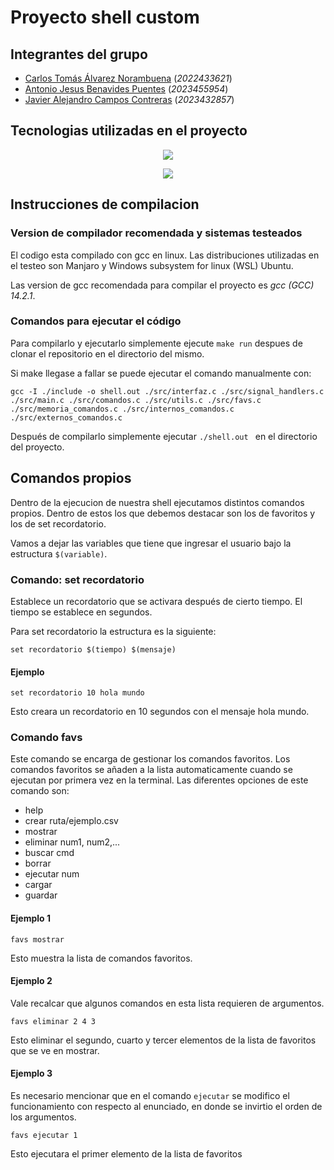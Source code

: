 

# Proyecto shell custom
## Integrantes del grupo
- [Carlos Tomás Álvarez Norambuena](https://github.com/Karantooo)  (*2022433621*)
- [Antonio  Jesus Benavides Puentes](https://github.com/AntoCreed777) (*2023455954*)
- [Javier Alejandro Campos Contreras](https://github.com/huebitoo) (*2023432857*)

## Tecnologias utilizadas en el proyecto
<p align="center">
  <a href="https://skillicons.dev">
    <img src="https://skillicons.dev/icons?i=git,github,vscode,bash,linux&perline=12" />
  </a>
</p>
<p align="center">
  <a href="https://skillicons.dev">
    <img src="https://skillicons.dev/icons?i=c&perline=12" />
  </a>
</p>


## Instrucciones de compilacion

### Version de compilador recomendada y sistemas testeados
El codigo esta compilado con gcc en linux. Las distribuciones utilizadas en el testeo son Manjaro y Windows subsystem for linux (WSL) Ubuntu.

Las version de gcc recomendada para compilar el proyecto es *gcc (GCC) 14.2.1*. 
### Comandos para ejecutar el código 
Para compilarlo y ejecutarlo simplemente ejecute ```make run``` despues de clonar el repositorio en el directorio del mismo.

Si make llegase a fallar se puede ejecutar el comando manualmente con:

```gcc -I ./include -o shell.out ./src/interfaz.c ./src/signal_handlers.c ./src/main.c ./src/comandos.c ./src/utils.c ./src/favs.c ./src/memoria_comandos.c ./src/internos_comandos.c ./src/externos_comandos.c```

Después de compilarlo simplemente ejecutar ```./shell.out ``` en el directorio del proyecto.

## Comandos propios
Dentro de la ejecucion de nuestra shell ejecutamos distintos comandos propios. Dentro de estos los que debemos destacar son los de favoritos y los de set recordatorio.

Vamos a dejar las variables que tiene que ingresar el usuario bajo la estructura ```$(variable)```.

### Comando: set recordatorio
Establece un recordatorio que se activara después de cierto tiempo. El tiempo se establece en segundos.

Para set recordatorio la estructura es la siguiente:

```set recordatorio $(tiempo) $(mensaje)```
#### Ejemplo
```set recordatorio 10 hola mundo```

Esto creara un recordatorio en 10 segundos con el mensaje hola mundo.


### Comando favs

Este comando se encarga de gestionar los comandos favoritos. Los comandos favoritos se añaden a la lista automaticamente cuando se ejecutan por primera vez en la terminal. Las diferentes opciones de este comando son:

 - help 
 - crear  ruta/ejemplo.csv
 - mostrar
 - eliminar num1, num2,...
 - buscar cmd
 - borrar
 - ejecutar num
 - cargar
 - guardar

#### Ejemplo 1

```favs mostrar```

Esto muestra la lista de comandos favoritos.

#### Ejemplo 2
Vale recalcar que algunos comandos en esta lista requieren de argumentos.

```favs eliminar 2 4 3```

Esto eliminar el segundo, cuarto y tercer elementos de la lista de favoritos que se ve en mostrar.

#### Ejemplo 3
Es necesario mencionar que en el comando ```ejecutar``` se modifico el funcionamiento con respecto al enunciado, en donde se invirtio el orden de los argumentos.

```favs ejecutar 1```

Esto ejecutara el primer elemento de la lista de favoritos

